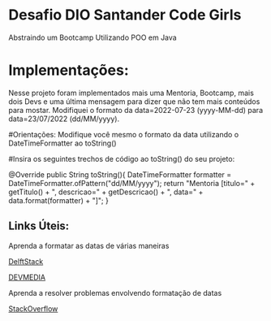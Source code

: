 # Desafio DIO Santander Code Girls
Abstraindo um Bootcamp Utilizando POO em Java

# Implementações:
Nesse projeto foram implementados mais uma Mentoria, Bootcamp, mais dois Devs e uma última mensagem para dizer que não tem mais conteúdos para mostar.
Modifiquei o formato da data=2022-07-23 (yyyy-MM-dd) para data=23/07/2022 (dd/MM/yyyy).

#Orientações:
Modifique você mesmo o formato da data utilizando o DateTimeFormatter ao toString()

#Insira os seguintes trechos de código ao toString() do seu projeto:

@Override
public String toString(){
DateTimeFormatter formatter = DateTimeFormatter.ofPattern("dd/MM/yyyy");
   return "Mentoria [titulo=" + getTitulo() + ", descricao=" + getDescricao() + ", data=" + data.format(formatter) + "]";
}

## Links Úteis:

Aprenda a formatar as datas de várias maneiras

[DelftStack](https://www.delftstack.com/pt/howto/java/java-change-date-format/)

[DEVMEDIA](https://www.devmedia.com.br/utilizando-recursos-do-java-para-formatacao-de-datas/5720)

Aprenda a resolver problemas envolvendo formatação de datas

[StackOverflow](https://pt.stackoverflow.com/questions/231106/formatar-data-no-java)




